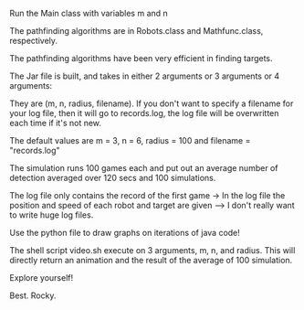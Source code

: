 Run the Main class with variables m and n

The pathfinding algorithms are in Robots.class and Mathfunc.class, respectively.

The pathfinding algorithms have been very efficient in finding targets.

The Jar file is built, and takes in either 2 arguments or 3 arguments or 4 arguments:

They are (m, n, radius, filename). If you don't want to specify a filename for your log file, then it will go to records.log, the log file will be overwritten each time if it's not new.

The default values are m = 3, n = 6, radius = 100 and filename = "records.log"

The simulation runs 100 games each and put out an average number of detection averaged over 120 secs and 100 simulations. 

The log file only contains the record of the first game -> In the log file the position and speed of each robot and target are given --> I don't really want to write huge log files.

Use the python file to draw graphs on iterations of java code!

The shell script video.sh execute on 3 arguments, m, n, and radius. This will directly return an animation and the result of the average of 100 simulation.

Explore yourself! 

Best.
Rocky.
